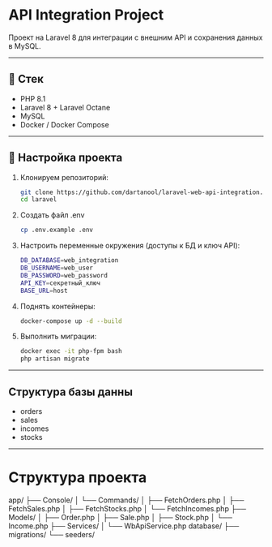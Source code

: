 # API Integration Project

Проект на Laravel 8 для интеграции с внешним API и сохранения данных в MySQL.

---

## 🔹 Стек

- PHP 8.1
- Laravel 8 + Laravel Octane
- MySQL
- Docker / Docker Compose

---

## 🔹 Настройка проекта

1. Клонируем репозиторий:
    ```bash
    git clone https://github.com/dartanool/laravel-web-api-integration.git
    cd laravel
2. Создать файл .env
    ```bash
    cp .env.example .env
3. Настроить переменные окружения (доступы к БД и ключ API):
    ```bash
    DB_DATABASE=web_integration
    DB_USERNAME=web_user
    DB_PASSWORD=web_password
    API_KEY=секретный_ключ
    BASE_URL=host
4. Поднять контейнеры:
    ```bash
    docker-compose up -d --build
5. Выполнить миграции:
    ```bash
   docker exec -it php-fpm bash 
   php artisan migrate

---

## Структура базы данны
 - orders
 - sales
 - incomes
 - stocks

---

# Структура проекта 
app/
├── Console/
│   └── Commands/
│       ├── FetchOrders.php
│       ├── FetchSales.php
│       ├── FetchStocks.php
│       └── FetchIncomes.php
├── Models/
│   ├── Order.php
│   ├── Sale.php
│   ├── Stock.php
│   └── Income.php
├── Services/
│   └── WbApiService.php
database/
├── migrations/
└── seeders/

